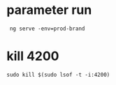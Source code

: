 # parameter run
```
 ng serve -env=prod-brand
 ```

 # kill 4200
 ```
sudo kill $(sudo lsof -t -i:4200)
 ```